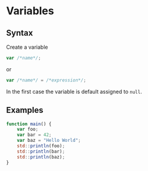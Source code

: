 # Variables


## Syntax

Create a variable

```js
var /*name*/;
```

or

```js
var /*name*/ = /*expression*/;  
```

In the first case the variable is default assigned to `null`.

## Examples

```js
function main() {
	var foo;
	var bar = 42;
	var baz = "Hello World";
	std::println(foo);
	std::println(bar);
	std::println(baz);
}
```

